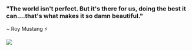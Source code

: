 ### "The world isn't perfect. But it's there for us, doing the best it can....that's what makes it so damn beautiful."
~ Roy Mustang  ⚡
<br>

<img src="https://raw.githubusercontent.com/kabilan1290/kabilan1290/main/gojo-gojo-satoru.gif">

<!--
**kabilan1290/kabilan1290 wow** is a ✨ _special_ ✨ repository because its `README.md` (this file) appears on your GitHub profile.

Here are some ideas to get you started:

- 🔭 I’m currently working on ...
- 🌱 I’m currently learning ...
- 👯 I’m looking to collaborate on ...
- 🤔 I’m looking for help with ...
- 💬 Ask me about ...
- 📫 How to reach me: ...
- 😄 Pronouns: ...
- ⚡ Fun fact: ...
-->


<!--![Github stats](https://github-readme-stats.vercel.app/api?username=kabilan1290&show_icons=true&theme=synthwave)

<hr>

<!--[![Top Langs](https://github-readme-stats.vercel.app/api/top-langs/?username=kabilan1290&theme=synthwave&layout=compact)](https://github.com/anuraghazra/github-readme-stats)-->

<!--![GitHub streak stats](https://github-readme-streak-stats.herokuapp.com/?user=kabilan1290&theme=synthwave)  


